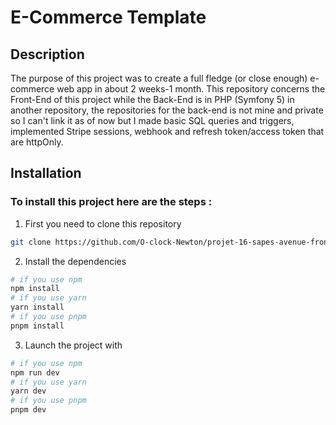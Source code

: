# E-Commerce Template

## Description

The purpose of this project was to create a full fledge (or close enough) e-commerce web app in about 2 weeks-1 month. This repository concerns the Front-End of this project while the Back-End is in PHP (Symfony 5) in another repository, the repositories for the back-end is not mine and private so I can't link it as of now but I made basic SQL queries and triggers, implemented Stripe sessions, webhook and refresh token/access token that are httpOnly.

## Installation

### To install this project here are the steps :

1. First you need to clone this repository
```bash
git clone https://github.com/O-clock-Newton/projet-16-sapes-avenue-front.git
```

2. Install the dependencies
```bash
# if you use npm
npm install
# if you use yarn
yarn install
# if you use pnpm
pnpm install
```

3. Launch the project with
```bash
# if you use npm
npm run dev
# if you use yarn
yarn dev
# if you use pnpm
pnpm dev
```
